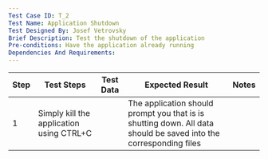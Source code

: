 ```yaml
---
Test Case ID: T_2
Test Name: Application Shutdown 
Test Designed By: Josef Vetrovsky
Brief Description: Test the shutdown of the application
Pre-conditions: Have the application already running
Dependencies And Requirements:
---
```


| Step | Test Steps                               | Test Data | Expected Result                                                                                                   | Notes |
|------|------------------------------------------|-----------|-------------------------------------------------------------------------------------------------------------------|-------|
| 1    | Simply kill the application using CTRL+C |           | The application should prompt you that is is shutting down. All data should be saved into the corresponding files |       |
